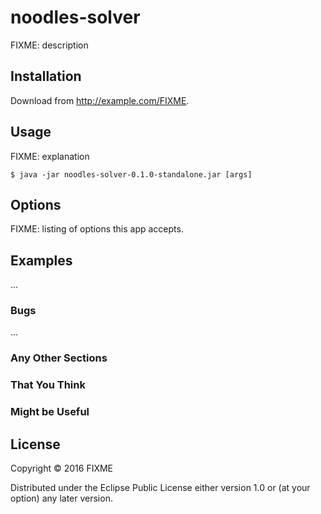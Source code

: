 # noodles-solver

FIXME: description

## Installation

Download from http://example.com/FIXME.

## Usage

FIXME: explanation

    $ java -jar noodles-solver-0.1.0-standalone.jar [args]

## Options

FIXME: listing of options this app accepts.

## Examples

...

### Bugs

...

### Any Other Sections
### That You Think
### Might be Useful

## License

Copyright © 2016 FIXME

Distributed under the Eclipse Public License either version 1.0 or (at
your option) any later version.
